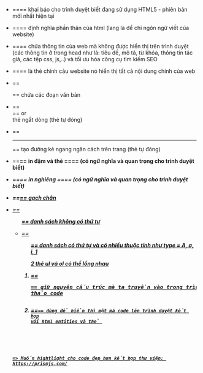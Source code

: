 - ==<!DOCTYPE html>== khai báo cho trình duyệt biết đang sử dụng HTML5 - phiên bản mới nhất hiện tại
- ==<html lang="en">== định nghĩa phần thân của html (lang là để chỉ ngôn ngữ viết của website)
- ==<head>== chứa thông tin của web mà không được hiển thị trên trình duyệt (các thông tin ở trong head như là: tiêu đề, mô tả, từ khóa, thông tin tác giả, các tệp css, js,..) và tối ưu hóa công cụ tìm kiếm SEO
- ==<body>== là thẻ chính cảu website nó hiển thị tất cả nội dung chính của web
- ==<p>== chứa các đoạn văn bản
- ==<br/>== or <br> thẻ ngắt dòng (thẻ tự đóng)
- ==<hr />== tạo đường kẻ ngang ngăn cách trên trang (thẻ tự đóng)
- ==<b>== in đậm và thẻ ==<strong>== (có ngữ nghĩa và quan trọng cho trình duyệt biết)
- ==<i>== in nghiêng ==<em>== (có ngữ nghĩa và quan trọng cho trình duyệt biết)
- ==<u>== gạch chân
- ==<ul>== danh sách không có thứ tự
- ==<ol>== danh sách có thứ tự và có nhiều thuộc tính như type = A, a, i, 1

  2 thẻ ul và ol có thể lồng nhau

- ==<pre>== giữ nguyên cấu trúc mà ta truyền vào trong trình soạn thảo code
- ==<code>== dùng để hiển thị một mã code lên trình duyệt kết hợp với html entities và thẻ <pre>

=> Muốn hightlight cho code đẹp hơn kết hợp thư viện: <https://prismjs.com/>
